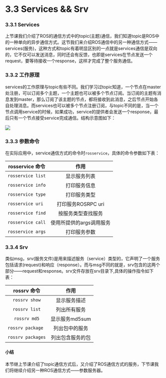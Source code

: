 # 3.3 Services && Srv
### 3.3.1 Services
上节课我们介绍了ROS的通信方式中的topic(主题)通信，我们知道topic是ROS中的一种单向的异步通信方式。这节我们来介绍ROS通信中的另一种通信方式——services(服务)，这种方式和topic有着明显区别的一点就是services通信是双向的，它不仅可以发送消息，同时还会有反馈，也即是services在节点发送一个request，要等待接收一个response，这样才完成了整个服务通信。
### 3.3.2 工作原理
services的工作原理与topic有些不同。我们学习过topic知道，一个节点在master处注册，可以订阅多个主题，一个主题也可以被多个节点订阅。当订阅的主题有消息发到master，那么订阅了该主题的节点，都将接收到此消息，之后节点开始各自处理消息。而services也可以被多个节点注册订阅，与topic不同的是，当一个节点调用service的时候，如果成功，service的提供者会发送一个response，最后只有一个节点接受service完成通信。结构示意图如下：

![](https://i.loli.net/2017/11/10/5a0553d7750cd.png)


### 3.3.3 参数命令

在实际应用中，service通信方式的命令时`rosservice`，具体的命令参数如下表：


|    rosservice 命令    | 作用 |
| :------:   | :------:           |
| `rosservice list`  |   显示服务列表 |
| `rosservice info`   |  打印服务信息  |
| `rosservice type`   |  打印服务类型 |
| `rosservice uri `    |  打印服务ROSRPC uri|
| `rosservice find`     |  按服务类型查找服务  |
|`rosservice call`    |  使用所提供的args调用服务 |
|`rosservice args` |  打印服务参数  |

### 3.3.4 Srv
类似msg，srv(服务文件)是用来描述服务（service）类型的，它声明了一个服务包括请求(request)和响应（response）。而与msg不同的就是，srv包含的这两个部分——request和response。srv文件存放在srv目录下,具体的操作指令如下表：

|    rossrv 命令    | 作用 |
| :------:   | :------:           |
| `rossrv show`  |  显示服务描述|
| `rossrv list`   | 列出所有服务  |
| `rossrv md5`   |  显示服务md5sum |
| `rossrv package `    |  列出包中的服务|
|`rossrv packages`    |  列出包含服务的包|

#### 小结
本节继上节课介绍了topic通信方式后，又介绍了ROS通信方式的服务，下节课我们将继续介绍另一种ROS通信方式——参数服务器。



